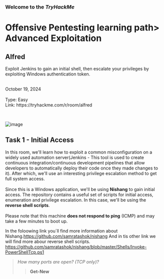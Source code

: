 <p><h3> Welcome to the <em>TryHackMe</em></h3>
<h1>Offensive Pentesting learning path> Advanced Exploitation</h1>
<h2>Alfred</h2>
<p>Exploit Jenkins to gain an initial shell, then escalate your privileges by exploiting Windows authentication token.</p>
<br>
October 19, 2024<br><br>
Type: Easy<br>
Link: https://tryhackme.com/r/room/alfred</p><br>

![image](https://github.com/user-attachments/assets/89ba97a4-d79a-4c6d-8c86-dab1becb8e05)


<p><h2>Task 1 - Initial Access</h2>
In this room, we'll learn how to exploit a common misconfiguration on a widely used automation server(Jenkins - This tool is used to create continuous integration/continuous development pipelines that allow developers to automatically deploy their code once they made changes to it). After which, we'll use an interesting privilege escalation method to get full system access. <br><br>
Since this is a Windows application, we'll be using <strong>Nishang</strong> to gain initial access. The repository contains a useful set of scripts for initial access, enumeration and privilege escalation. In this case, we'll be using the <strong>reverse shell scripts</strong>.<br><br>
Please note that this machine <strong>does not respond to ping</strong> (ICMP) and may take a few minutes to boot up.

In the foloowing link you´ll find more information about Nishang.https://github.com/samratashok/nishang
And in tis other link we will find more abour reverse shell scripts. https://github.com/samratashok/nishang/blob/master/Shells/Invoke-PowerShellTcp.ps1

> <em>How many ports are open? (TCP only)?</em>
>> <strong>Get-New</strong>
